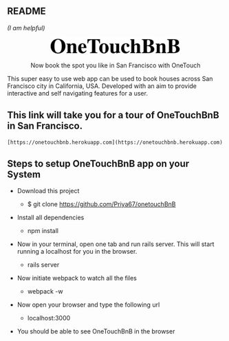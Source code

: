 ## README
*(I am helpful)*

<p align="center"><img width=60% src="https://github.com/Priya67/onetouchBnB/blob/master/public/name.png"></p>
<p align="center">Now book the spot you like in San Francisco with OneTouch</p>

<p>This super easy to use web app can be used to book houses across San Francisco city in California, USA. Developed with an aim to provide interactive and self navigating features for a user.</p>

## This link will take you for a tour of OneTouchBnB in San Francisco.
````
[https://onetouchbnb.herokuapp.com](https://onetouchbnb.herokuapp.com)
````

## Steps to setup OneTouchBnB app on your System
* Download this project
  * $ git clone https://github.com/Priya67/onetouchBnB

* Install all dependencies
  * npm install

* Now in your terminal, open one tab and run rails server. This will start running a localhost for you in the browser.
  * rails server

* Now initiate webpack to watch all the files
  * webpack -w

* Now open your browser and type the following url
  * localhost:3000

* You should be able to see OneTouchBnB in the browser
